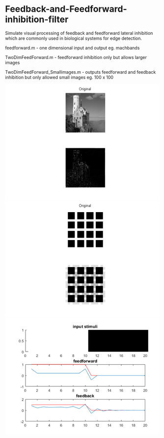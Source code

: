 # Feedback-and-Feedforward-inhibition-filter
Simulate visual processing of feedback and feedforward lateral inhibition which are commonly used in biological systems for edge detection. 

feedforward.m - one dimensional input and output eg. machbands

TwoDimFeedForward.m - feedforward inhibition only but allows larger images

TwoDimFeedForward_Smallimages.m - outputs feedforward and feedback inhibition but only allowed small images eg. 100 x 100

![](/Figure10.png) ![](/Figure11.png)
![](/Figure2_04.png)

